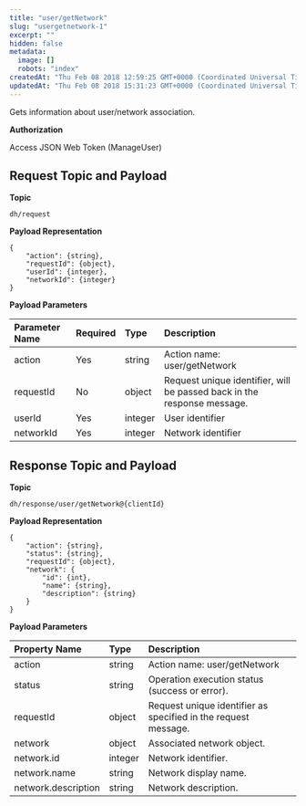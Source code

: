 ```yaml
---
title: "user/getNetwork"
slug: "usergetnetwork-1"
excerpt: ""
hidden: false
metadata: 
  image: []
  robots: "index"
createdAt: "Thu Feb 08 2018 12:59:25 GMT+0000 (Coordinated Universal Time)"
updatedAt: "Thu Feb 08 2018 15:31:23 GMT+0000 (Coordinated Universal Time)"
---
```

Gets information about user/network association.

**Authorization**

Access JSON Web Token (ManageUser)

## Request Topic and Payload

**Topic**

```text
dh/request
```

**Payload Representation**

```text
{
    "action": {string},
    "requestId": {object},
    "userId": {integer},
    "networkId": {integer}
}
```

**Payload Parameters**

| Parameter Name | Required | Type    | Description                                                             |
| :------------- | :------- | :------ | :---------------------------------------------------------------------- |
| action         | Yes      | string  | Action name: user/getNetwork                                            |
| requestId      | No       | object  | Request unique identifier, will be passed back in the response message. |
| userId         | Yes      | integer | User identifier                                                         |
| networkId      | Yes      | integer | Network identifier                                                      |

## Response Topic and Payload

**Topic**

```text
dh/response/user/getNetwork@{clientId}
```

**Payload Representation**

```text
{
    "action": {string},
    "status": {string},
    "requestId": {object},
    "network": {
        "id": {int},
        "name": {string},
        "description": {string}
    }
}
```

**Payload Parameters**

| Property Name       | Type    | Description                                                    |
| :------------------ | :------ | :------------------------------------------------------------- |
| action              | string  | Action name: user/getNetwork                                   |
| status              | string  | Operation execution status (success or error).                 |
| requestId           | object  | Request unique identifier as specified in the request message. |
| network             | object  | Associated network object.                                     |
| network.id          | integer | Network identifier.                                            |
| network.name        | string  | Network display name.                                          |
| network.description | string  | Network description.                                           |

